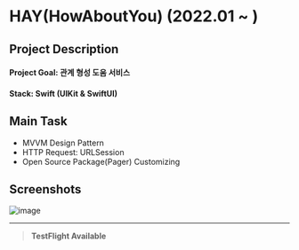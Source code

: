 # HAY(HowAboutYou) (2022.01 ~ )

## Project Description
#### Project Goal: 관계 형성 도움 서비스
#### Stack: Swift (UIKit & SwiftUI)

## Main Task
- MVVM Design Pattern
- HTTP Request: URLSession
- Open Source Package(Pager) Customizing

## Screenshots
![image](https://user-images.githubusercontent.com/64010987/170946397-350db20f-7de4-4b0b-b4f2-f72f1f3cbbfe.png)

---

> **TestFlight Available**
